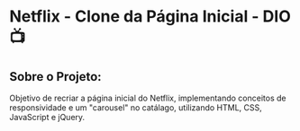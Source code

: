 # Netflix - Clone da Página Inicial - DIO :tv:





## Sobre o Projeto:

Objetivo de recriar a página inicial do Netflix, implementando conceitos de responsividade e um "carousel" no catálago, utilizando HTML, CSS, JavaScript e jQuery.

